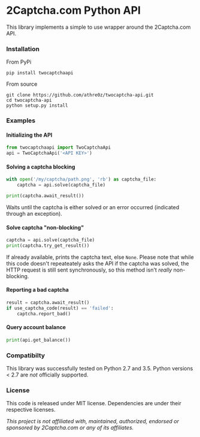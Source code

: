 # 2Captcha.com Python API

This library implements a simple to use wrapper around the 2Captcha.com API.

### Installation
From PyPi
```
pip install twocaptchaapi
```

From source
```
git clone https://github.com/athre0z/twocaptcha-api.git
cd twocaptcha-api
python setup.py install
```

### Examples

#### Initializing the API
```python
from twocaptchaapi import TwoCaptchaApi
api = TwoCaptchaApi('<API KEY>')
```

#### Solving a captcha blocking
```python
with open('/my/captcha/path.png', 'rb') as captcha_file:
    captcha = api.solve(captcha_file)

print(captcha.await_result())
```
Waits until the captcha is either solved or an error occurred (indicated through an exception).

#### Solve captcha "non-blocking"
```python
captcha = api.solve(captcha_file)
print(captcha.try_get_result())
```
If already available, prints the captcha text, else `None`. Please note that while this code doesn't repeateately asks the API if the captcha was solved, the HTTP request is still sent synchronously, so this method isn't *really* non-blocking.

#### Reporting a bad captcha
```python
result = captcha.await_result()
if use_captcha_code(result) == 'failed':
    captcha.report_bad()
```

#### Query account balance
```python
print(api.get_balance())
```

### Compatibilty
This library was successfully tested on Python 2.7 and 3.5. Python versions < 2.7 are *not* officially supported.

### License
This code is released under MIT license. Dependencies are under their respective licenses.

*This project is _not_ affiliated with, maintained, authorized, endorsed or sponsored by 2Captcha.com or any of its affiliates.*
